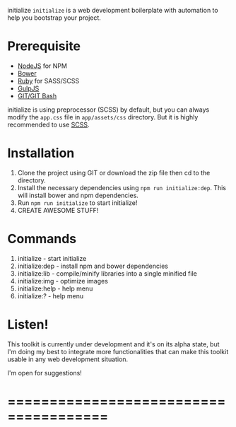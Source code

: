  initialize
`initialize` is a web development boilerplate with automation to help you bootstrap your project.

# Prerequisite

- [NodeJS](https://nodejs.org/en/) for NPM
- [Bower](https://bower.io/)
- [Ruby](https://www.ruby-lang.org/en/) for SASS/SCSS
- [GulpJS](http://gulpjs.com/)
- [GIT/GIT Bash](https://git-scm.com/downloads)

initialize is using preprocessor (SCSS) by default, but you can always modify the `app.css` file in `app/assets/css` directory.
But it is highly recommended to use [SCSS](http://sass-lang.com/install).

# Installation
1. Clone the project using GIT or download the zip file then cd to the directory.
2. Install the necessary dependencies using `npm run initialize:dep`. This will install bower and npm dependencies.
3. Run `npm run initialize` to start initialize!
4. CREATE AWESOME STUFF!

# Commands

1. initialize      - start initialize
2. initialize:dep  - install npm and bower dependencies
3. initialize:lib  - compile/minify libraries into a single minified file
4. initialize:img  - optimize images
5. initialize:help - help menu
6. initialize:?    - help menu

# Listen!
This toolkit is currently under development and it's on its alpha state, but I'm doing my best to integrate more functionalities that can make this toolkit usable in any web development situation.

I'm open for suggestions!

# ======================================